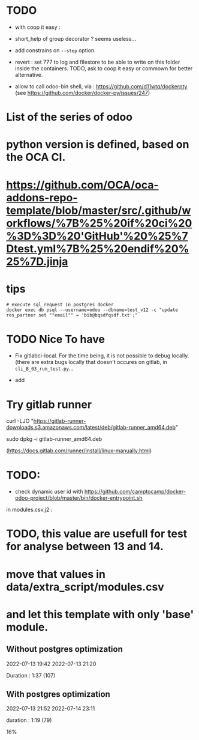 # TODO

* with coop it easy :
- short_help of group decorator ? seems useless...

* add constrains on ``--step`` option.

* revert : set 777 to log and filestore to be able to write on this folder
  inside the containers. TODO, ask to coop it easy or commown for better alternative.

* allow to call odoo-bin shell, via : https://github.com/d11wtq/dockerpty
  (see https://github.com/docker/docker-py/issues/247)


# List of the series of odoo
# python version is defined, based on the OCA CI.
# https://github.com/OCA/oca-addons-repo-template/blob/master/src/.github/workflows/%7B%25%20if%20ci%20%3D%3D%20'GitHub'%20%25%7Dtest.yml%7B%25%20endif%20%25%7D.jinja


# tips
```
# execute sql request in postgres docker
docker exec db psql --username=odoo --dbname=test_v12 -c "update res_partner set ""email"" = 'bib@bqsdfqsdf.txt';"
```

# TODO Nice To have

- Fix gitlabci-local. For the time being, it is not possible to debug
  locally. (there are extra bugs locally that doesn't occures on gitlab,
  in ``cli_B_03_run_test.py``...


- add

# Try gitlab runner

curl -LJO "https://gitlab-runner-downloads.s3.amazonaws.com/latest/deb/gitlab-runner_amd64.deb"

sudo dpkg -i gitlab-runner_amd64.deb

(https://docs.gitlab.com/runner/install/linux-manually.html)


# TODO:
- check dynamic user id with
https://github.com/camptocamp/docker-odoo-project/blob/master/bin/docker-entrypoint.sh


in modules.csv.j2 :
# TODO, this value are usefull for test for analyse between 13 and 14.
# move that values in data/extra_script/modules.csv
# and let this template with only 'base' module.



## Without postgres optimization
2022-07-13 19:42
2022-07-13 21:20

Duration : 1:37 (107)

## With postgres optimization

2022-07-13 21:52
2022-07-14 23:11

duration : 1:19 (79)

16%
